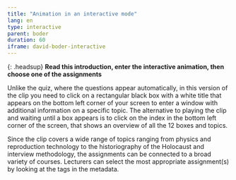 ```yaml
---
title: "Animation in an interactive mode"
lang: en
type: interactive
parent: boder
duration: 60
iframe: david-boder-interactive
---
```


 {: .headsup}
 **Read this introduction, enter the interactive animation, then choose one of the assignments**

Unlike the quiz, where the questions appear automatically, in this version of the clip you need to click on a rectangular black box with a white title that appears on the bottom left corner of your screen to enter a window with additional information on a specific topic.
The alternative to playing the clip and waiting until a box appears is to click on the index in the bottom left corner of the screen, that shows an overview of all the 12 boxes and topics.

Since the clip covers a wide range of topics ranging from physics and reproduction technology to the historiography of the Holocaust and interview methodology, the assignments can be connected to a broad variety of courses. Lecturers can select the most appropriate assignment(s) by looking at the tags in the metadata.


<!-- more -->

